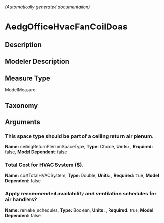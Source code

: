 

###### (Automatically generated documentation)

# AedgOfficeHvacFanCoilDoas

## Description


## Modeler Description


## Measure Type
ModelMeasure

## Taxonomy


## Arguments


### This space type should be part of a ceiling return air plenum.

**Name:** ceilingReturnPlenumSpaceType,
**Type:** Choice,
**Units:** ,
**Required:** false,
**Model Dependent:** false

### Total Cost for HVAC System ($).

**Name:** costTotalHVACSystem,
**Type:** Double,
**Units:** ,
**Required:** true,
**Model Dependent:** false

### Apply recommended availability and ventilation schedules for air handlers?

**Name:** remake_schedules,
**Type:** Boolean,
**Units:** ,
**Required:** true,
**Model Dependent:** false




